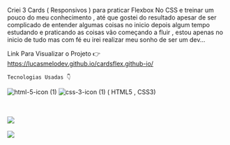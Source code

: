 
<p>Criei 3 Cards ( Responsivos ) para praticar Flexbox No CSS e treinar um pouco do meu conhecimento , até que gostei do resultado apesar de ser complicado de entender algumas coisas no inicio depois algum tempo estudando e praticando as coisas vão começando a fluir , estou apenas no inicio de tudo mas com fé eu irei realizar meu sonho de ser um dev...</p>

Link Para Visualizar o Projeto 👉 https://lucasmelodev.github.io/cardsflex.github-io/

    Tecnologias Usadas 👇
                                                          
  
![html-5-icon (1)](https://user-images.githubusercontent.com/80927598/131570002-e7a2efb6-789b-4508-87d3-350d7643af19.png)
![css-3-icon (1)](https://user-images.githubusercontent.com/80927598/131570014-d9fb31e3-4922-4a21-91bb-83c0703b4e8a.png)
( HTML5 , CSS3)






<br>
<br>
<img src="https://user-images.githubusercontent.com/80927598/131260282-8adb0cc5-a9cb-4d20-8c67-1b75526b6a83.png">
<br>
<br>
<img src="https://user-images.githubusercontent.com/80927598/131260391-b316378c-66ad-4422-b09c-ea30d4dbbc5d.png">
